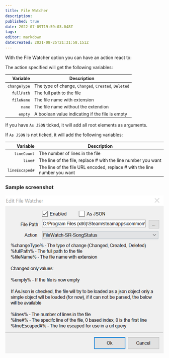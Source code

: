 ```yaml
---
title: File Watcher
description: 
published: true
date: 2022-07-09T19:59:03.048Z
tags: 
editor: markdown
dateCreated: 2021-08-25T21:31:58.151Z
---
```


With the File Watcher option you can have an action react to:

The action specified will get the following variables:

| Variable | Description |
|      ---:|-------------|
| `changeType` | The type of change, `Changed`, `Created`, `Deleted`
| `fullPath` | The full path to the file |
|`fileName` | The file name with extension |
| `name` | The file name without the extendion |
| `empty` | A boolean value indicating if the file is empty |

If you have `As JSON` ticked, it will add all root elements as arguments.

If `As JSON` is not ticked, it will add the following variables:

| Variable | Description |
|      ---:|-------------|
| `lineCount` | The number of lines in the file |
| `line#` | The line of the file, replace # with the line number you want |
| `lineEscaped#` | The line of the file URL encoded, replace # with the line number you want |

### Sample screenshot

![image](/130543487-37f328d3-55b9-4dab-8f53-c46fde0ff967.png)